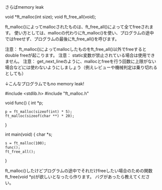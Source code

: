 さらばmemory leak

void	*ft_malloc(int size);
void	ft_free_all(void);

ft_malloc()によってmallocされたものは、ft_free_all()によって全てfreeされます。
使い方としては、mallocの代わりにft_malloc()を使い、プログラムの途中ではfreeせず、プログラムの最後にft_free_all()を呼びます。

注意： ft_malloc()によってmallocしたものをft_free_all()以外でfreeするとdouble freeが起こります。
注意： static変数が禁止されている場合は使用できません。
注意： get_next_lineのように、mallocとfreeを行う回数に上限がない場合などには使わないようにしましょう（例えレビューや機械判定は乗り切れるとしても）


↓こんなプログラムでもno memory leak!

#include <stdlib.h>
#include "ft_malloc.h"

void	func()
{
	int	*p;

	p = ft_malloc(sizeof(int) * 5);
	ft_malloc(sizeof(char **) * 20);
}

int main(void)
{
    char    *s;

    s = ft_malloc(100);
    func();
	ft_free_all();
}


ft_malloc()したけどプログラムの途中でそれだけfreeしたい場合のための関数ft_free(void *p)が欲しいとなったら作ります。
バグがあったら教えてください。
